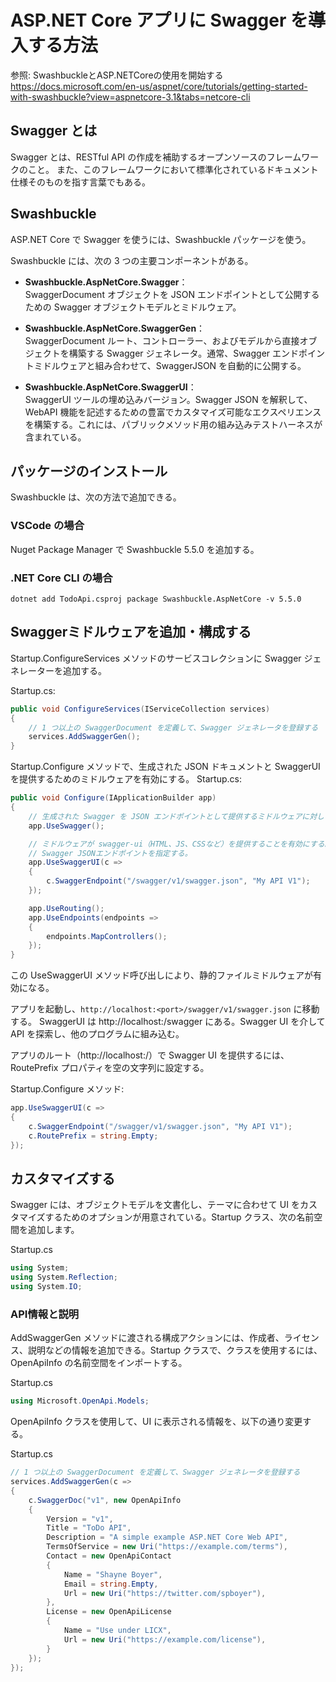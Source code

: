 # ASP.NET Core アプリに Swagger を導入する方法

参照: SwashbuckleとASP.NETCoreの使用を開始する  
https://docs.microsoft.com/en-us/aspnet/core/tutorials/getting-started-with-swashbuckle?view=aspnetcore-3.1&tabs=netcore-cli

## Swagger とは
Swagger とは、RESTful API の作成を補助するオープンソースのフレームワークのこと。 また、このフレームワークにおいて標準化されているドキュメント仕様そのものを指す言葉でもある。

## Swashbuckle
ASP.NET Core で Swagger を使うには、Swashbuckle パッケージを使う。

Swashbuckle には、次の 3 つの主要コンポーネントがある。

- **Swashbuckle.AspNetCore.Swagger**：  
SwaggerDocument オブジェクトを JSON エンドポイントとして公開するための Swagger オブジェクトモデルとミドルウェア。

- **Swashbuckle.AspNetCore.SwaggerGen**：  
SwaggerDocument ルート、コントローラー、およびモデルから直接オブジェクトを構築する Swagger ジェネレータ。通常、Swagger エンドポイントミドルウェアと組み合わせて、SwaggerJSON を自動的に公開する。

- **Swashbuckle.AspNetCore.SwaggerUI**：  
SwaggerUI ツールの埋め込みバージョン。Swagger JSON を解釈して、WebAPI 機能を記述するための豊富でカスタマイズ可能なエクスペリエンスを構築する。これには、パブリックメソッド用の組み込みテストハーネスが含まれている。

## パッケージのインストール
Swashbuckle は、次の方法で追加できる。

### VSCode の場合
Nuget Package Manager で Swashbuckle 5.5.0 を追加する。

### .NET Core CLI の場合
```console
dotnet add TodoApi.csproj package Swashbuckle.AspNetCore -v 5.5.0
```

## Swaggerミドルウェアを追加・構成する
Startup.ConfigureServices メソッドのサービスコレクションに Swagger ジェネレーターを追加する。

Startup.cs:
```csharp
public void ConfigureServices(IServiceCollection services)
{
    // 1 つ以上の SwaggerDocument を定義して、Swagger ジェネレータを登録する
    services.AddSwaggerGen();
}
```

Startup.Configure メソッドで、生成された JSON ドキュメントと SwaggerUI を提供するためのミドルウェアを有効にする。
Startup.cs:
```csharp
public void Configure(IApplicationBuilder app)
{
    // 生成された Swagger を JSON エンドポイントとして提供するミドルウェアに対して有効にする
    app.UseSwagger();

    // ミドルウェアが swagger-ui（HTML、JS、CSSなど）を提供することを有効にする。
    // Swagger JSONエンドポイントを指定する。
    app.UseSwaggerUI(c =>
    {
        c.SwaggerEndpoint("/swagger/v1/swagger.json", "My API V1");
    });

    app.UseRouting();
    app.UseEndpoints(endpoints =>
    {
        endpoints.MapControllers();
    });
}
```

この UseSwaggerUI メソッド呼び出しにより、静的ファイルミドルウェアが有効になる。

アプリを起動し、`http://localhost:<port>/swagger/v1/swagger.json` に移動する。
SwaggerUI は http://localhost:<port>/swagger にある。Swagger UI を介して API を探索し、他のプログラムに組み込む。

アプリのルート（http://localhost:<port>/）で Swagger UI を提供するには、RoutePrefix プロパティを空の文字列に設定する。

Startup.Configure メソッド:
```csharp
app.UseSwaggerUI(c =>
{
    c.SwaggerEndpoint("/swagger/v1/swagger.json", "My API V1");
    c.RoutePrefix = string.Empty;
});
```

## カスタマイズする
Swagger には、オブジェクトモデルを文書化し、テーマに合わせて UI をカスタマイズするためのオプションが用意されている。Startup クラス、次の名前空間を追加します。

Startup.cs
```csharp
using System;
using System.Reflection;
using System.IO;
```

### API情報と説明
AddSwaggerGen メソッドに渡される構成アクションには、作成者、ライセンス、説明などの情報を追加できる。Startup クラスで、クラスを使用するには、OpenApiInfo の名前空間をインポートする。

Startup.cs
```csharp
using Microsoft.OpenApi.Models;
```

OpenApiInfo クラスを使用して、UI に表示される情報を、以下の通り変更する。

Startup.cs
```csharp
// 1 つ以上の SwaggerDocument を定義して、Swagger ジェネレータを登録する
services.AddSwaggerGen(c =>
{
    c.SwaggerDoc("v1", new OpenApiInfo
    {
        Version = "v1",
        Title = "ToDo API",
        Description = "A simple example ASP.NET Core Web API",
        TermsOfService = new Uri("https://example.com/terms"),
        Contact = new OpenApiContact
        {
            Name = "Shayne Boyer",
            Email = string.Empty,
            Url = new Uri("https://twitter.com/spboyer"),
        },
        License = new OpenApiLicense
        {
            Name = "Use under LICX",
            Url = new Uri("https://example.com/license"),
        }
    });
});
```
